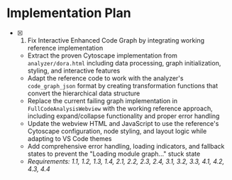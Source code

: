 # Implementation Plan

- [x] 1. Fix Interactive Enhanced Code Graph by integrating working reference implementation
  - Extract the proven Cytoscape implementation from `analyzer/dora.html` including data processing, graph initialization, styling, and interactive features
  - Adapt the reference code to work with the analyzer's `code_graph_json` format by creating transformation functions that convert the hierarchical data structure
  - Replace the current failing graph implementation in `FullCodeAnalysisWebview` with the working reference approach, including expand/collapse functionality and proper error handling
  - Update the webview HTML and JavaScript to use the reference's Cytoscape configuration, node styling, and layout logic while adapting to VS Code themes
  - Add comprehensive error handling, loading indicators, and fallback states to prevent the "Loading module graph..." stuck state
  - _Requirements: 1.1, 1.2, 1.3, 1.4, 2.1, 2.2, 2.3, 2.4, 3.1, 3.2, 3.3, 4.1, 4.2, 4.3, 4.4_
